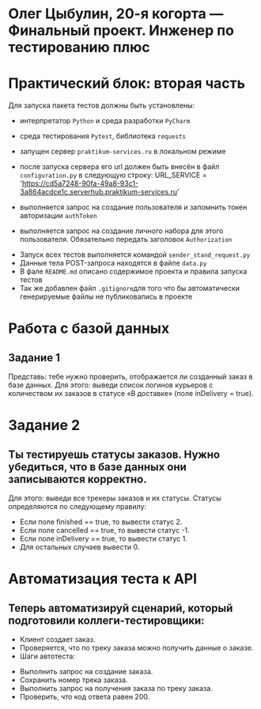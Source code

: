 # Олег Цыбулин, 20-я когорта — Финальный проект. Инженер по тестированию плюс

# Практический блок: вторая часть

Для запуска пакета тестов должны быть установлены: 

- интерпретатор `Python` и среда разработки `PyCharm`
- среда тестирования `Pytest`, библиотека `requests`
- запущен сервер `praktikum-services.ru` в локальном режиме
- после запуска сервера его url должен быть внесён в файл `configuration.py` в следующую строку:
URL_SERVICE = 'https://cd5a7248-90fa-49a8-93c1-3a864acdce1c.serverhub.praktikum-services.ru'

- выполняется запрос на создание пользователя и запомнить токен авторизации `authToken`
- выполняется запрос на создание личного набора для этого пользователя. Обязательно передать заголовок `Authorization`

* Запуск всех тестов выполняется командой `sender_stand_request.py`
* Данные тела POST-запроса находятся в файле `data.py`
* В фале `README.md` описано содержимое проекта и правила запуска тестов
* Так же добавлен файл `.gitignore`для того что бы автоматически генерируемые файлы не публиковались в проекте

# Работа с базой данных
## Задание 1
Представь: тебе нужно проверить, отображается ли созданный заказ в базе данных.
Для этого: выведи список логинов курьеров с количеством их заказов в статусе «В доставке» (поле inDelivery = true). 
 
# Задание 2
## Ты тестируешь статусы заказов. Нужно убедиться, что в базе данных они записываются корректно.
Для этого: выведи все трекеры заказов и их статусы. 
Статусы определяются по следующему правилу:
- Если поле finished == true, то вывести статус 2.
- Если поле canсelled == true, то вывести статус -1.
- Если поле inDelivery == true, то вывести статус 1.
- Для остальных случаев вывести 0.

# Автоматизация теста к API
## Теперь автоматизируй сценарий, который подготовили коллеги-тестировщики:
* Клиент создает заказ.
* Проверяется, что по треку заказа можно получить данные о заказе.
* Шаги автотеста:
- Выполнить запрос на создание заказа.
- Сохранить номер трека заказа.
- Выполнить запрос на получения заказа по треку заказа.
- Проверить, что код ответа равен 200.

